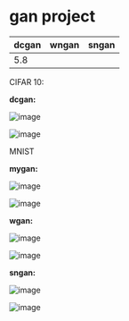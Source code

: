 # gan project


dcgan  | wngan | sngan
------ | ------|----------
5.8    |       | 
   




CIFAR 10:

**dcgan:**

![image](https://user-images.githubusercontent.com/85835776/163833178-8f053107-3e38-4cdc-ae9a-50004b9422e0.png)


![image](https://user-images.githubusercontent.com/85835776/163834609-84ad4adc-f15f-4fb6-bf24-160c0adec8d4.png)









MNIST

**mygan:**




![image](https://user-images.githubusercontent.com/85835776/163837006-61e34bfe-4f7f-4dba-bfe8-9ecd0f550b5e.png)



![image](https://user-images.githubusercontent.com/85835776/163837087-a7512377-f576-424d-b07f-8c8867a53a9f.png)







**wgan:**



![image](https://user-images.githubusercontent.com/85835776/163837593-0875feda-1519-4eaa-8804-79e8830a038b.png)


![image](https://user-images.githubusercontent.com/85835776/163835373-5b13f85f-9661-418c-a9a3-bd929cfb6586.png)


**sngan:**




![image](https://user-images.githubusercontent.com/85835776/163837399-87a3bf5b-ccaf-4c2a-9ab0-4b89dac6d280.png)


![image](https://user-images.githubusercontent.com/85835776/163835805-03710f80-68ea-49fa-8e53-65cbb5c97cd7.png)
